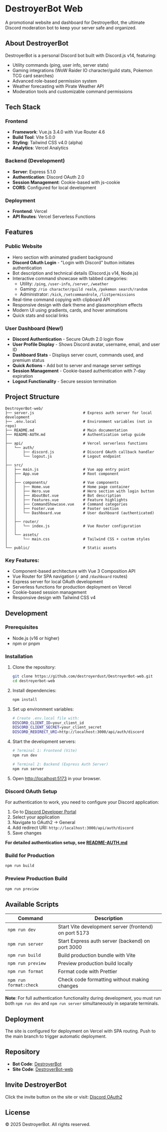 # DestroyerBot Web

A promotional website and dashboard for DestroyerBot, the ultimate Discord moderation bot to keep your server safe and organized.

## About DestroyerBot

DestroyerBot is a personal Discord bot built with Discord.js v14, featuring:
- Utility commands (ping, user info, server stats)
- Gaming integrations (WoW Raider IO character/guild stats, Pokemon TCG card searches)
- Advanced role-based permission system
- Weather forecasting with Pirate Weather API
- Moderation tools and customizable command permissions

## Tech Stack

### Frontend
- **Framework**: Vue.js 3.4.0 with Vue Router 4.6
- **Build Tool**: Vite 5.0.0
- **Styling**: Tailwind CSS v4.0 (alpha)
- **Analytics**: Vercel Analytics

### Backend (Development)
- **Server**: Express 5.1.0
- **Authentication**: Discord OAuth 2.0
- **Session Management**: Cookie-based with js-cookie
- **CORS**: Configured for local development

### Deployment
- **Frontend**: Vercel
- **API Routes**: Vercel Serverless Functions

## Features

### Public Website
- Hero section with animated gradient background
- **Discord OAuth Login** - "Login with Discord" button initiates authentication
- Bot description and technical details (Discord.js v14, Node.js)
- Interactive command showcase with tabbed categories:
  - Utility: `/ping`, `/user-info`, `/server`, `/weather`
  - Gaming: `/rio character/guild realm`, `/pokemon search/random`
  - Administrator: `/kick`, `/setcommandrole`, `/listpermissions`
- Real-time command copying with clipboard API
- Responsive design with dark theme and glassmorphism effects
- Modern UI using gradients, cards, and hover animations
- Quick stats and social links

### User Dashboard (New!)
- **Discord Authentication** - Secure OAuth 2.0 login flow
- **User Profile Display** - Shows Discord avatar, username, email, and user ID
- **Dashboard Stats** - Displays server count, commands used, and premium status
- **Quick Actions** - Add bot to server and manage server settings
- **Session Management** - Cookie-based authentication with 7-day expiration
- **Logout Functionality** - Secure session termination

## Project Structure

```
DestroyerBot-web/
├── server.js                      # Express auth server for local development
├── .env.local                     # Environment variables (not in repo)
├── README.md                      # Main documentation
├── README-AUTH.md                 # Authentication setup guide
│
├── api/                           # Vercel serverless functions
│   └── auth/
│       ├── discord.js             # Discord OAuth callback handler
│       └── logout.js              # Logout endpoint
│
├── src/
│   ├── main.js                    # Vue app entry point
│   ├── App.vue                    # Root component
│   │
│   ├── components/                # Vue components
│   │   ├── Home.vue               # Home page container
│   │   ├── Hero.vue               # Hero section with login button
│   │   ├── AboutBot.vue           # Bot description
│   │   ├── Features.vue           # Feature highlights
│   │   ├── CommandShowcase.vue    # Command categories
│   │   ├── Footer.vue             # Footer section
│   │   └── Dashboard.vue          # User dashboard (authenticated)
│   │
│   ├── router/
│   │   └── index.js               # Vue Router configuration
│   │
│   └── assets/
│       └── main.css               # Tailwind CSS + custom styles
│
└── public/                        # Static assets
```

### Key Features:
- Component-based architecture with Vue 3 Composition API
- Vue Router for SPA navigation (`/` and `/dashboard` routes)
- Express server for local OAuth development
- Serverless functions for production deployment on Vercel
- Cookie-based session management
- Responsive design with Tailwind CSS v4

## Development

### Prerequisites

- Node.js (v16 or higher)
- npm or pnpm

### Installation

1. Clone the repository:
   ```bash
   git clone https://github.com/destroyerdust/DestroyerBot-web.git
   cd destroyerbot-web
   ```

2. Install dependencies:
   ```bash
   npm install
   ```

3. Set up environment variables:
   ```bash
   # Create .env.local file with:
   DISCORD_CLIENT_ID=your_client_id
   DISCORD_CLIENT_SECRET=your_client_secret
   DISCORD_REDIRECT_URI=http://localhost:3000/api/auth/discord
   ```

4. Start the development servers:
   ```bash
   # Terminal 1: Frontend (Vite)
   npm run dev
   
   # Terminal 2: Backend (Express Auth Server)
   npm run server
   ```

5. Open [http://localhost:5173](http://localhost:5173) in your browser.

### Discord OAuth Setup

For authentication to work, you need to configure your Discord application:

1. Go to [Discord Developer Portal](https://discord.com/developers/applications)
2. Select your application
3. Navigate to OAuth2 → General
4. Add redirect URI: `http://localhost:3000/api/auth/discord`
5. Save changes

**For detailed authentication setup, see [README-AUTH.md](./README-AUTH.md)**

### Build for Production

```bash
npm run build
```

### Preview Production Build

```bash
npm run preview
```

## Available Scripts

| Command | Description |
|---------|-------------|
| `npm run dev` | Start Vite development server (frontend) on port 5173 |
| `npm run server` | Start Express auth server (backend) on port 3000 |
| `npm run build` | Build production bundle with Vite |
| `npm run preview` | Preview production build locally |
| `npm run format` | Format code with Prettier |
| `npm run format:check` | Check code formatting without making changes |

**Note**: For full authentication functionality during development, you must run both `npm run dev` and `npm run server` simultaneously in separate terminals.

## Deployment

The site is configured for deployment on Vercel with SPA routing. Push to the main branch to trigger automatic deployment.

## Repository

- **Bot Code**: [DestroyerBot](https://github.com/destroyerdust/DestroyerBot)
- **Site Code**: [DestroyerBot-web](https://github.com/destroyerdust/DestroyerBot-web)

## Invite DestroyerBot

Click the invite button on the site or visit: [Discord OAuth2](https://discord.com/oauth2/authorize?client_id=773000914319048736&scope=bot%20applications.commands&permissions=347136)

## License

© 2025 DestroyerBot. All rights reserved.
